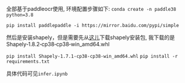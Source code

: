 全部基于paddleocr使用, 环境配置步骤如下:
`conda create -n paddle38 python=3.8`  

`pip install paddlepaddle -i https://mirror.baidu.com/pypi/simple`  

然后是安装shapely，但是需要先从[这儿](https://www.lfd.uci.edu/~gohlke/pythonlibs/)下载shapely安装包, 我下载的是Shapely‑1.8.2‑cp38‑cp38‑win_amd64.whl

`pip install Shapely‑1.7.1‑cp38‑cp38‑win_amd64.whl`
`pip install -r requirements.txt`

具体代码可见`infer.ipynb`